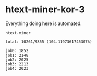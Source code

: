 # htext-miner-kor-3

Everything doing here is automated.

```
htext-miner

total: 10261/9855 (104.1197361745307%)

job0: 1852
job1: 2148
job2: 2025
job3: 2213
job4: 2023
```